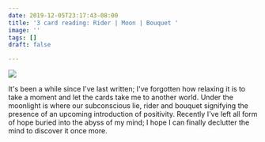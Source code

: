 ```yaml
---
date: 2019-12-05T23:17:43-08:00
title: '3 card reading: Rider | Moon | Bouquet '
image: ''
tags: []
draft: false

---
```

![](/images/rmbq.jpg)

It's been a while since I've last written; I've forgotten how relaxing it is to take a moment and let the cards take me to another world. Under the moonlight is where our subconscious lie, rider and bouquet signifying the presence of an upcoming introduction of positivity. Recently I've left all form of hope buried into the abyss of my mind; I hope I can finally declutter the mind to discover it once more.